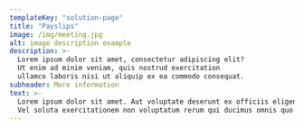 ```yaml
---
templateKey: "solution-page"
title: "Payslips"
image: /img/meeting.jpg
alt: image description example
description: >-
  Lorem ipsum dolor sit amet, consectetur adipiscing elit?
  Ut enim ad minim veniam, quis nostrud exercitation
  ullamco laboris nisi ut aliquip ex ea commodo consequat.
subheader: More information
text: >-
  Lorem ipsum dolor sit amet. Aut voluptate deserunt ex officiis eligendi non perferendis quis sed quia autem quo dolorem odit. 33 odit asperiores non quis omnis sit eaque quod. Non neque tempore vel velit iusto non dolorem eveniet. Et blanditiis nulla ex error pariatur aut ratione consequatur id cupiditate quas.
  Vel soluta exercitationem non voluptatum rerum qui ducimus omnis quo optio dicta. Est molestiae magnam aut vero sint aut modi deserunt. Nam iusto voluptates ea eligendi adipisci id dolor suscipit aut voluptate galisum qui dolore voluptatum.
---
```

